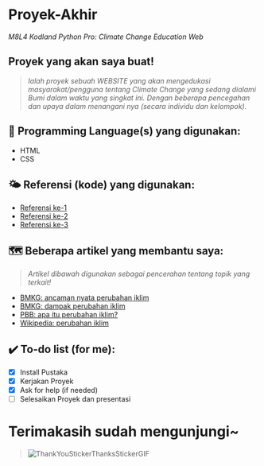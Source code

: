 # Proyek-Akhir
_M8L4 Kodland Python Pro: Climate Change Education Web_

## Proyek yang akan saya buat!
> _Ialah proyek sebuah WEBSITE yang akan mengedukasi masyarakat/pengguna tentang _Climate Change_ yang sedang dialami Bumi dalam waktu yang singkat ini. Dengan beberapa pencegahan dan upaya dalam menangani nya (secara individu dan kelompok)._

## 📖 Programming Language(s) yang digunakan: 
  - HTML
  - CSS

## 🌤️ Referensi (kode) yang digunakan:
  - [Referensi ke-1](https://github.com/yenchiah/project-website-template)
  - [Referensi ke-2](https://github.com/GitKodland/Calculator---ind/tree/form)
  - [Referensi ke-3](https://github.com/GitKodland/portfolio-ind)

## 🗺️ Beberapa artikel yang membantu saya: 
> _Artikel dibawah digunakan sebagai pencerahan tentang topik yang terkait!_

  - [BMKG: ancaman nyata perubahan iklim](https://www.bmkg.go.id/press-release/?p=di-lokakarya-iklim-internasional-bali-bmkg-kembali-ingatkan-dahsyatnya-dampak-perubahan-iklim&tag=press-release&lang=ID)
  - [BMKG: dampak perubahan iklim](https://www.bmkg.go.id/press-release/?p=atasi-krisis-air-bmkg-teknologi-dan-kearifan-lokal-jadi-jurus-ampuh&tag=press-release&lang=ID)
  - [PBB: apa itu perubahan iklim?](https://indonesia.un.org/id/172909-apa-itu-perubahan-iklim)
  - [Wikipedia: perubahan iklim](https://id.wikipedia.org/wiki/Perubahan_iklim)

## ✔️ To-do list (for me):
- [x] Install Pustaka
- [x] Kerjakan Proyek
- [x] Ask for help (if needed)
- [ ] Selesaikan Proyek dan presentasi
  
# Terimakasih sudah mengunjungi~
> ![ThankYouStickerThanksStickerGIF](https://github.com/yuwwunn/proyek-akhirr/assets/148557241/28ffe843-9f0a-4451-89d4-7b9227930770)


